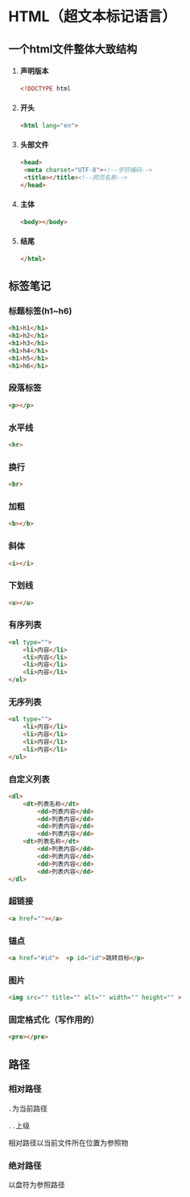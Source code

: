 # HTML（超文本标记语言）

## 一个html文件整体大致结构



1. #### 声明版本

   ```html
   <!DOCTYPE html
   ```

2. #### 开头

   ```html
   <html lang="en">
   ```

3. #### 头部文件

   ```html
   <head>
   	<meta charset="UTF-8"><!--字符编码-->
   	<title></title><!--网页名称-->
   </head>
   ```

4. #### 主体

   ```html
   <body></body>
   ```

5. #### 结尾

   ```html
   </html>
   ```

   

## 标签笔记

### 标题标签(h1~h6)

```html
<h1>h1</h1>
<h1>h2</h1>
<h1>h3</h1>
<h1>h4</h1>
<h1>h5</h1>
<h1>h6</h1>
```

### 段落标签

```html
<p></p>
```

### 水平线

```html
<hr>
```

### 换行

```html
<br>
```

### 加粗

```html
<b></b>
```

### 斜体

```html
<i></i>
```

### 下划线

```html
<u></u>
```

### 有序列表

```html
<ol type="">
    <li>内容</li>
    <li>内容</li>
    <li>内容</li>
    <li>内容</li>
</ol>
```

### 无序列表

```html
<ul type="">
    <li>内容</li>
    <li>内容</li>
    <li>内容</li>
    <li>内容</li>
</ul>
```

### 自定义列表

```html
<dl>
	<dt>列表名称</dt>
    	<dd>列表内容</dd>
    	<dd>列表内容</dd>
        <dd>列表内容</dd>
        <dd>列表内容</dd>
    <dt>列表名称</dt>
    	<dd>列表内容</dd>
    	<dd>列表内容</dd>
        <dd>列表内容</dd>
        <dd>列表内容</dd>
</dl>
```

### 超链接

```html
<a href=""></a>
```

### 锚点

```html
<a href="#id">  <p id="id">跳转目标</p>
```

### 图片

```html
<img src="" title="" alt="" width="" height="" >
```

### 固定格式化（写作用的）

```html
<pre></pre>
```

## 路径

### 相对路径

```.```为当前路径

```..```上级

相对路径以当前文件所在位置为参照物

### 绝对路径

以盘符为参照路径